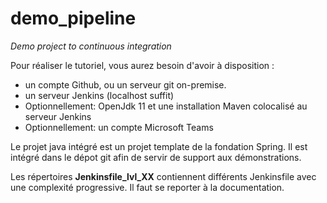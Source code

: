 # demo_pipeline

*Demo project to continuous integration*

Pour réaliser le tutoriel, vous aurez besoin d'avoir à disposition :

- un compte Github, ou un serveur git on-premise.
- un serveur Jenkins (localhost suffit)
- Optionnellement: OpenJdk 11 et une installation Maven colocalisé au serveur Jenkins
- Optionnellement: un compte Microsoft Teams

Le projet java intégré est un projet template de la fondation Spring. Il est intégré dans le dépot git afin de servir de support aux démonstrations.

Les répertoires **Jenkinsfile_lvl_XX** contiennent différents Jenkinsfile avec une complexité progressive. Il faut se reporter à la documentation.
